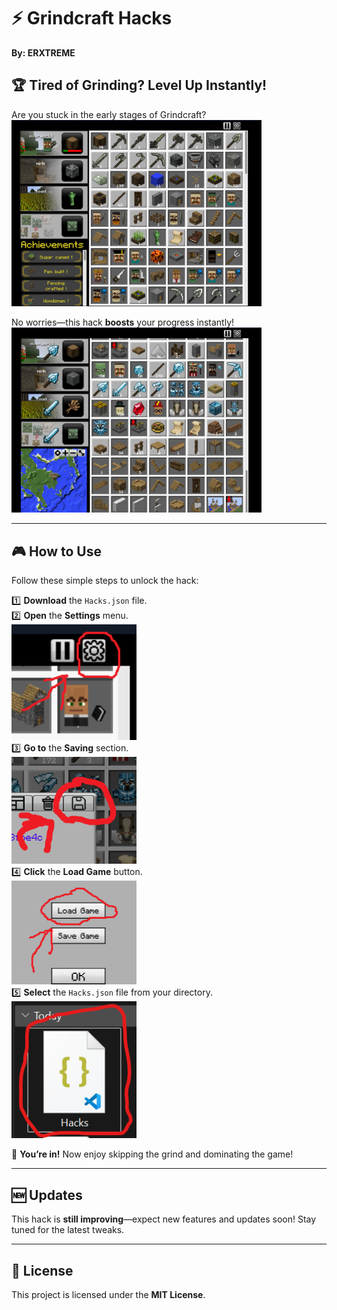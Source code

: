 # ⚡ Grindcraft Hacks  
**By: ERXTREME**  

## 🏆 Tired of Grinding? Level Up Instantly!  
Are you stuck in the early stages of Grindcraft?  
<img src="IMGS/Screenshot%202025-05-21%20100214.png" width="400">  

No worries—this hack **boosts** your progress instantly!  
<img src="IMGS/Screenshot%202025-05-21%20135805.png" width="400">  

---

## 🎮 How to Use  
Follow these simple steps to unlock the hack:  

1️⃣ **Download** the `Hacks.json` file.  
2️⃣ **Open** the **Settings** menu.  
   <img src="IMGS/Screenshot%202025-05-21%20135348.png" width="200">  
3️⃣ **Go to** the **Saving** section.  
   <img src="IMGS/Screenshot%202025-05-21%20135827.png" width="200">  
4️⃣ **Click** the **Load Game** button.  
   <img src="IMGS/Screenshot%202025-05-21%20135902.png" width="200">  
5️⃣ **Select** the `Hacks.json` file from your directory.  
   <img src="IMGS/Screenshot%202025-05-21%20135956.png" width="200">  

🚀 **You’re in!** Now enjoy skipping the grind and dominating the game!  

---

## 🆕 Updates  
This hack is **still improving**—expect new features and updates soon! Stay tuned for the latest tweaks.  

---

## 📝 License  
This project is licensed under the **MIT License**.
